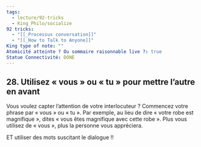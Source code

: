 ```yaml
---
tags:
  - lecture/92-tricks
  - King_Philo/socialize
92 tricks:
  - "[[_Processus conversation]]"
  - "[[_How to Talk to Anyone]]"
King type of note: ""
Atomicité atteinte ? Ou sommaire raisonnable live ?: true
Statue Connectivité: DONE
---
```

## 28. Utilisez « vous » ou « tu » pour mettre l’autre en avant

Vous voulez capter l’attention de votre interlocuteur ? Commencez votre phrase par « vous » ou « tu ». Par exemple, au lieu de dire « votre robe est magnifique », dites « vous êtes magnifique avec cette robe ». Plus vous utilisez de « vous », plus la personne vous appréciera.

ET utiliser des mots suscitant le dialogue !!
